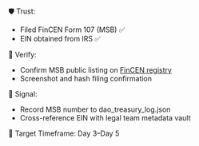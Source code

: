 🛡️ Trust:
- Filed FinCEN Form 107 (MSB) ✅
- EIN obtained from IRS ✅

🔎 Verify:
- Confirm MSB public listing on [FinCEN registry](https://www.fincen.gov/msb-state-selector)
- Screenshot and hash filing confirmation

🧠 Signal:
- Record MSB number to dao_treasury_log.json
- Cross-reference EIN with legal team metadata vault

🎯 Target Timeframe: Day 3–Day 5
